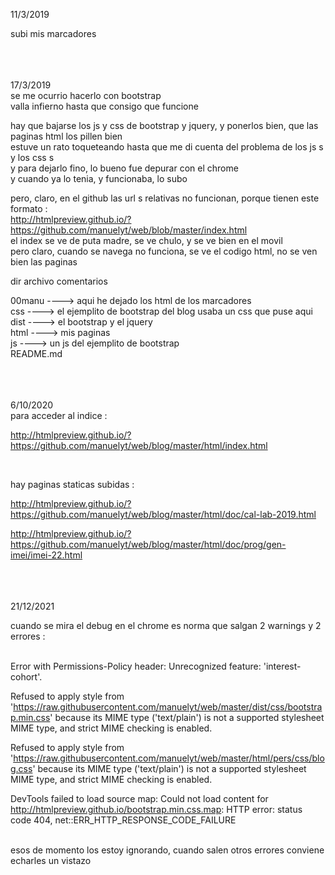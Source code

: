 
 
11/3/2019 
 
subi mis marcadores
 
  
 <br>
<br>
<br>
17/3/2019 
 <br>
se me ocurrio hacerlo con bootstrap<br>
valla infierno hasta que consigo que funcione<br>
 
hay que bajarse los js y css de bootstrap y jquery, y ponerlos bien, que las paginas html los pillen bien<br>
estuve un rato toqueteando hasta que me di cuenta del problema de los js s y los css s<br>
y para dejarlo fino, lo bueno fue depurar con el chrome<br>
y cuando ya lo tenia, y funcionaba, lo subo<br>
 
pero, claro, en el github las url s relativas no funcionan, porque tienen este formato :<br>
http://htmlpreview.github.io/?https://github.com/manuelyt/web/blob/master/index.html<br>
el index se ve de puta madre, se ve chulo, y se ve bien en el movil<br>
pero claro, cuando se navega no funciona, se ve el codigo html, no se ven bien las paginas<br>
 
dir       archivo           comentarios
 
00manu                ----> aqui he dejado los html de los marcadores<br>
css                   ----> el ejemplito de bootstrap del blog usaba un css que puse aqui<br>
dist                  ----> el bootstrap y el jquery<br>
html                  ----> mis paginas<br>
js                    ----> un js del ejemplito de bootstrap<br>
         README.md
 
  
<br>
<br>
<br>
6/10/2020 
<br>
para acceder al indice :
 
http://htmlpreview.github.io/?https://github.com/manuelyt/web/blog/master/html/index.html
 
  <br>
 
hay paginas staticas subidas :
 
http://htmlpreview.github.io/?https://github.com/manuelyt/web/blog/master/html/doc/cal-lab-2019.html
 
http://htmlpreview.github.io/?https://github.com/manuelyt/web/blog/master/html/doc/prog/gen-imei/imei-22.html
 
 
<br>
<br>
<br>
21/12/2021 
<br>

cuando se mira el debug en el chrome es norma que salgan 2 warnings y 2 errores  :
<br>
<br>

Error with Permissions-Policy header: Unrecognized feature: 'interest-cohort'.

Refused to apply style from 'https://raw.githubusercontent.com/manuelyt/web/master/dist/css/bootstrap.min.css' because its MIME type ('text/plain') is not a supported stylesheet MIME type, and strict MIME checking is enabled.

Refused to apply style from 'https://raw.githubusercontent.com/manuelyt/web/master/html/pers/css/blog.css' because its MIME type ('text/plain') is not a supported stylesheet MIME type, and strict MIME checking is enabled.

DevTools failed to load source map: Could not load content for http://htmlpreview.github.io/bootstrap.min.css.map: HTTP error: status code 404, net::ERR_HTTP_RESPONSE_CODE_FAILURE
<br>
<br>

esos de momento los estoy ignorando, cuando salen otros errores conviene echarles un vistazo
